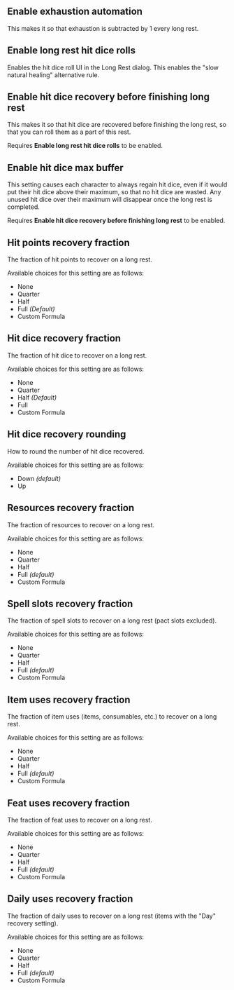 ## Enable exhaustion automation

This makes it so that exhaustion is subtracted by 1 every long rest.

## Enable long rest hit dice rolls

Enables the hit dice roll UI in the Long Rest dialog. This enables the "slow natural healing" alternative rule.

## Enable hit dice recovery before finishing long rest

This makes it so that hit dice are recovered before finishing the long rest, so that you can roll them as a part of this rest.

Requires **Enable long rest hit dice rolls** to be enabled.

## Enable hit dice max buffer

This setting causes each character to always regain hit dice, even if it would put their hit dice above their maximum, so that no hit dice are wasted. Any unused hit dice over their maximum will disappear once the long rest is completed.

Requires **Enable hit dice recovery before finishing long rest** to be enabled.

## Hit points recovery fraction

The fraction of hit points to recover on a long rest.

Available choices for this setting are as follows:
* None
* Quarter
* Half
* Full *(Default)*
* Custom Formula

## Hit dice recovery fraction

The fraction of hit dice to recover on a long rest.

Available choices for this setting are as follows:
* None
* Quarter
* Half *(Default)*
* Full
* Custom Formula

## Hit dice recovery rounding

How to round the number of hit dice recovered.

Available choices for this setting are as follows:
* Down *(default)*
* Up

## Resources recovery fraction

The fraction of resources to recover on a long rest.

Available choices for this setting are as follows:
* None
* Quarter
* Half
* Full *(default)*
* Custom Formula

## Spell slots recovery fraction

The fraction of spell slots to recover on a long rest (pact slots excluded).

Available choices for this setting are as follows:
* None
* Quarter
* Half
* Full *(default)*
* Custom Formula

## Item uses recovery fraction

The fraction of item uses (items, consumables, etc.) to recover on a long rest.

Available choices for this setting are as follows:
* None
* Quarter
* Half
* Full *(default)*
* Custom Formula

## Feat uses recovery fraction

The fraction of feat uses to recover on a long rest.

Available choices for this setting are as follows:
* None
* Quarter
* Half
* Full *(default)*
* Custom Formula

## Daily uses recovery fraction

The fraction of daily uses to recover on a long rest (items with the \"Day\" recovery setting).

Available choices for this setting are as follows:
* None
* Quarter
* Half
* Full *(default)*
* Custom Formula
